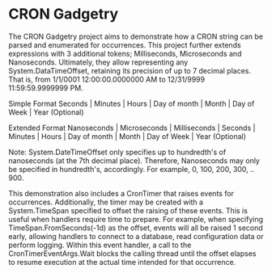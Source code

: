 # CRON Gadgetry
The CRON Gadgetry project aims to demonstrate how a CRON string can be parsed and enumerated for occurrences. This project further extends expressions with 3 additional tokens; Milliseconds, Microseconds and Nanoseconds. Ultimately, they allow representing any System.DataTimeOffset, retaining its precision of up to 7 decimal places. That is, from 1/1/0001 12:00:00.0000000 AM to 12/31/9999 11:59:59.9999999 PM.

Simple Format
Seconds | Minutes | Hours | Day of month | Month | Day of Week | Year (Optional)

Extended Format
Nanoseconds | Microseconds | Milliseconds | Seconds | Minutes | Hours | Day of month | Month | Day of Week | Year (Optional)

Note: System.DateTimeOffset only specifies up to hundredth's of nanoseconds (at the 7th decimal place). Therefore, Nanoseconds may only be specified in hundredth's, accordingly. For example, 0, 100, 200, 300, .. 900.

This demonstration also includes a CronTimer that raises events for occurrences. Additionally, the timer may be created with a System.TimeSpan specified to offset the raising of these events. This is useful when handlers require time to prepare. For example, when specifying TimeSpan.FromSeconds(-1d) as the offset, events will all be raised 1 second early, allowing handlers to connect to a database, read configuration data or perform logging. Within this event handler, a call to the CronTimerEventArgs.Wait blocks the calling thread until the offset elapses to resume execution at the actual time intended for that occurrence.
